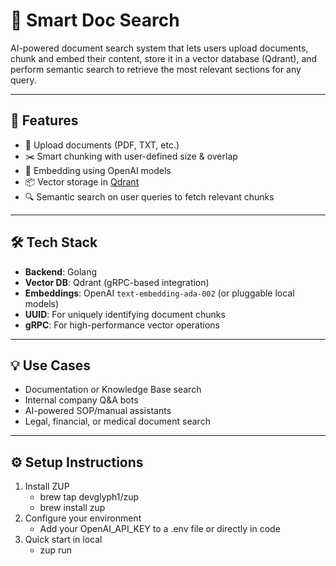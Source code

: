 # 📄 Smart Doc Search

AI-powered document search system that lets users upload documents, chunk and embed their content, store it in a vector database (Qdrant), and perform semantic search to retrieve the most relevant sections for any query.

---

## 🚀 Features

- 📂 Upload documents (PDF, TXT, etc.)
- ✂️ Smart chunking with user-defined size & overlap
- 🔎 Embedding using OpenAI models
- 📦 Vector storage in [Qdrant](https://qdrant.tech/)
- 🔍 Semantic search on user queries to fetch relevant chunks

---

## 🛠️ Tech Stack

- **Backend**: Golang
- **Vector DB**: Qdrant (gRPC-based integration)
- **Embeddings**: OpenAI `text-embedding-ada-002` (or pluggable local models)
- **UUID**: For uniquely identifying document chunks
- **gRPC**: For high-performance vector operations

---

## 💡 Use Cases

- Documentation or Knowledge Base search
- Internal company Q&A bots
- AI-powered SOP/manual assistants
- Legal, financial, or medical document search

---

## ⚙️ Setup Instructions

1. Install ZUP
   - brew tap devglyph1/zup
   - brew install zup
2. Configure your environment
   - Add your OpenAI_API_KEY to a .env file or directly in code
3. Quick start in local
   - zup run
